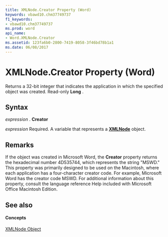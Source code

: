 ```yaml
---
title: XMLNode.Creator Property (Word)
keywords: vbawd10.chm37749737
f1_keywords:
- vbawd10.chm37749737
ms.prod: word
api_name:
- Word.XMLNode.Creator
ms.assetid: 123fa6b0-2800-7419-8058-3f46bd78b1a1
ms.date: 06/08/2017
---
```



# XMLNode.Creator Property (Word)

Returns a 32-bit integer that indicates the application in which the specified object was created. Read-only  **Long** .


## Syntax

 _expression_ . **Creator**

 _expression_ Required. A variable that represents a **[XMLNode](Word.XMLNode.md)** object.


## Remarks

If the object was created in Microsoft Word, the  **Creator** property returns the hexadecimal number 4D535744, which represents the string "MSWD." This property was primarily designed to be used on the Macintosh, where each application has a four-character creator code. For example, Microsoft Word has the creator code MSWD. For additional information about this property, consult the language reference Help included with Microsoft Office Macintosh Edition.


## See also


#### Concepts


[XMLNode Object](Word.XMLNode.md)

